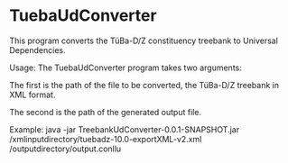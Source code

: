 # TuebaUdConverter
This program converts the TüBa-D/Z constituency treebank to Universal Dependencies.

Usage: The TuebaUdConverter program takes two arguments:

The first is the path of the file to be converted, the TüBa-D/Z treebank in XML format.

The second is the path of the generated output file.

Example: java -jar TreebankUdConverter-0.0.1-SNAPSHOT.jar /xmlinputdirectory/tuebadz-10.0-exportXML-v2.xml /outputdirectory/output.conllu
